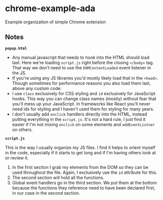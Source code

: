 # chrome-example-ada

Example organization of simple Chrome extension

## Notes

**`popup.html`**

- Any manual javascript that needs to hook into the HTML should load last. Here we're loading `script.js` right before the closing `</body>` tag. That way we don't need to use the `DOMContentLoaded` event listener in the JS.
- If you're using any JS libraries you'd mostly likely load that in the `<head>`. Though sometimes for performance reasons you also load them last, above any custom code.
- I use `class` exclusively for CSS styling and `id` exclusively for JavaScript hooks. This way you can change class names (mostly) without fear that you'll mess up your JavaScript. In frameworks like React you'll never need ids for styling and I haven't used them for styling for many years.
- I don't usually add `onclick` handlers directly into the HTML, instead putting everything in the `script.js`. It's not a hard rule, I just find it easier if I'm not mixing `onclick` on some elements and `addEventListner` on others.

**`script.js`**

This is the way I usually organize my JS files. I find it helps to orient myself in the code, especially if it starts to get long and if I'm having others look at or review it.

1. In the first section I grab my elements from the DOM so they can be used throughout the file. Again, I exclusively use the `id` attribute for this.
2. The second section will hold all the functions.
3. Global event handlers go in the third section. We put them at the bottom because the functions they reference need to have been declared first, in our case in the second section.
